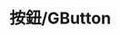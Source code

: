 <script setup>
import {ref , onMounted , computed  } from 'vue';
import demo from './demo.vue'

const source = ref(null);
const sourceComputed = computed(()=>{
    return ` 
\`\`\` javascript 
${source.value}  
\`\`\`
`;
})

onMounted(async() => {
    const isDev = import.meta.env.MODE === 'development';
    source.value = isDev ? (await import(/* @vite-ignore */ `./demo.vue?raw`)).default : await fetch("/vue-ui/packages/GButton/docs/demo.vue").then(res=>res.text()); 
})
</script>

<demo />

<!-- 正文开始 -->

# 按鈕/GButton

<v-md-editor v-model="sourceComputed" mode="preview" />
